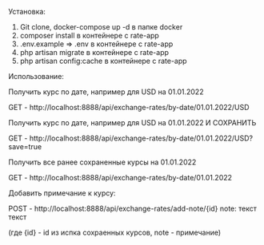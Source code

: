 Установка:
1. Git clone, docker-compose up -d в папке docker
2. composer install в  контейнере с rate-app
3. .env.example => .env в  контейнере с rate-app
4. php artisan migrate в  контейнере с rate-app
5. php artisan config:cache в  контейнере с rate-app

Использование:

Получить курс по дате, например для USD на 01.01.2022

GET - http://localhost:8888/api/exchange-rates/by-date/01.01.2022/USD

Получить курс по дате, например для USD на 01.01.2022 И СОХРАНИТЬ

GET - http://localhost:8888/api/exchange-rates/by-date/01.01.2022/USD?save=true

Получить все ранее сохраненные курсы на 01.01.2022

GET - http://localhost:8888/api/exchange-rates/by-date/01.01.2022


Добавить примечание к курсу:

POST - http://localhost:8888/api/exchange-rates/add-note/{id}
  note: текст текст

(где {id} - id из испка сохраенных курсов, note - примечание) 
